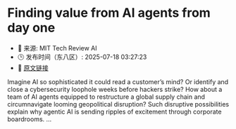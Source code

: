 # Finding value from AI agents from day one
- 📅 来源: MIT Tech Review AI
- 🕒 发布时间（东八区）: 2025-07-18 03:27:23
- 🔗 [原文链接](https://www.technologyreview.com/2025/07/17/1119943/finding-value-from-ai-agents-from-day-one/)

Imagine AI so sophisticated it could read a customer’s mind? Or identify and close a cybersecurity loophole weeks before hackers strike? How about a team of AI agents equipped to restructure a global supply chain and circumnavigate looming geopolitical disruption? Such disruptive possibilities explain why agentic AI is sending ripples of excitement through corporate boardrooms.&#160;&#8230;